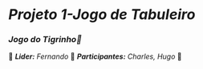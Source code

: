 # _**Projeto 1-Jogo de Tabuleiro**_
### _**Jogo do Tigrinho🐯**_


🔸 _**Lider:**_ _Fernando_
🔸 _**Participantes:**_ _Charles, Hugo_
🔸
